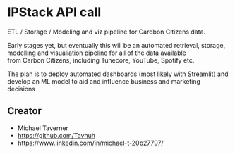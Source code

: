 # IPStack API call

ETL / Storage / Modeling and viz pipeline for Cardbon Citizens data.

Early stages yet, but eventually this will be an automated retrieval, storage, modelling and visualiation pipeline for all of the data available\
from Carbon Citizens, including Tunecore, YouTube, Spotify etc. 

The plan is to deploy automated dashboards (most likely with Streamlit) and develop an ML model to aid and influence business and marketing decisions


## Creator

* Michael Taverner
* https://github.com/Tavnuh
* https://www.linkedin.com/in/michael-t-20b27797/

